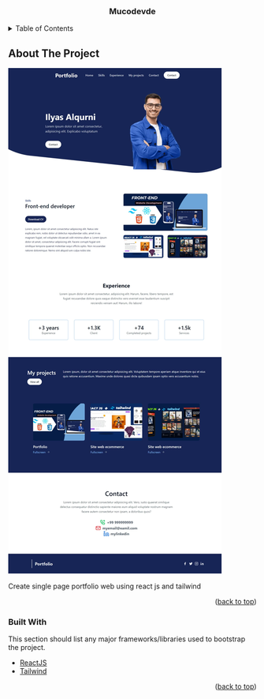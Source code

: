 <a name="readme-top"></a>

<!-- MY PROJECT -->
<br />
<div align="center">
  <h3 align="center">Mucodevde</h3>
</div>

<!-- TABLE OF CONTENTS -->
<details>
  <summary>Table of Contents</summary>
  <ol>
    <li><a href="#about-the-project">About The Project</a><li>
    <li><a href="#built-with">Built With</a></li>
  </ol>
</details>

<!-- ABOUT THE PROJECT -->
## About The Project

![deric.io](./generic-portfolio.jpeg)

Create single page portfolio web using react js and tailwind

<p align="right">(<a href="#readme-top">back to top</a>)</p>

### Built With

This section should list any major frameworks/libraries used to bootstrap the project.

* [ReactJS](https://vite.dev/guide/)
* [Tailwind](https://tailwindcss.com/)

<p align="right">(<a href="#readme-top">back to top</a>)</p>